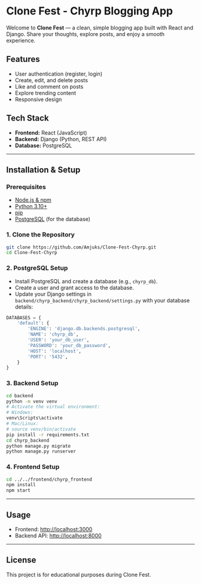 # Clone Fest - Chyrp Blogging App

Welcome to **Clone Fest** — a clean, simple blogging app built with React and Django. Share your thoughts, explore posts, and enjoy a smooth experience.  

## Features
- User authentication (register, login)
- Create, edit, and delete posts
- Like and comment on posts
- Explore trending content
- Responsive design

## Tech Stack
- **Frontend:** React (JavaScript)
- **Backend:** Django (Python, REST API)
- **Database:** PostgreSQL

---

## Installation & Setup

### Prerequisites
- [Node.js & npm](https://nodejs.org/)
- [Python 3.10+](https://www.python.org/)
- [pip](https://pip.pypa.io/en/stable/)
- [PostgreSQL](https://www.postgresql.org/) (for the database)

### 1. Clone the Repository
```sh
git clone https://github.com/Amjuks/Clone-Fest-Chyrp.git
cd Clone-Fest-Chyrp
````

### 2. PostgreSQL Setup

* Install PostgreSQL and create a database (e.g., `chyrp_db`).
* Create a user and grant access to the database.
* Update your Django settings in `backend/chyrp_backend/chyrp_backend/settings.py` with your database details:

```python
DATABASES = {
    'default': {
        'ENGINE': 'django.db.backends.postgresql',
        'NAME': 'chyrp_db',
        'USER': 'your_db_user',
        'PASSWORD': 'your_db_password',
        'HOST': 'localhost',
        'PORT': '5432',
    }
}
```

### 3. Backend Setup

```sh
cd backend
python -m venv venv
# Activate the virtual environment:
# Windows:
venv\Scripts\activate
# Mac/Linux:
# source venv/bin/activate
pip install -r requirements.txt
cd chyrp_backend
python manage.py migrate
python manage.py runserver
```

### 4. Frontend Setup

```sh
cd ../../frontend/chyrp_frontend
npm install
npm start
```

---

## Usage

* Frontend: [http://localhost:3000](http://localhost:3000)
* Backend API: [http://localhost:8000](http://localhost:8000)

---

## License

This project is for educational purposes during Clone Fest.